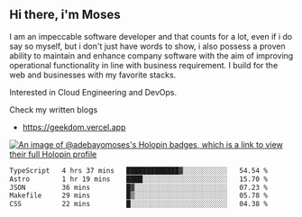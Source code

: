 ## Hi there, i'm Moses

I am an impeccable software developer and that counts for a lot, even if i do say so myself, but i don't just have words to show, i also possess a proven ability to maintain and enhance company software with the aim of improving operational functionality in line with business requirement. I build for the web and businesses with my favorite stacks.

Interested in Cloud Engineering and DevOps.

Check my written blogs
- https://geekdom.vercel.app

[![An image of @adebayomoses's Holopin badges, which is a link to view their full Holopin profile](https://holopin.me/adebayomoses)](https://holopin.io/@adebayomoses)

<!--START_SECTION:waka-->

```txt
TypeScript   4 hrs 37 mins   █████████████▓░░░░░░░░░░░   54.54 %
Astro        1 hr 19 mins    ████░░░░░░░░░░░░░░░░░░░░░   15.70 %
JSON         36 mins         █▓░░░░░░░░░░░░░░░░░░░░░░░   07.23 %
Makefile     29 mins         █▒░░░░░░░░░░░░░░░░░░░░░░░   05.78 %
CSS          22 mins         █░░░░░░░░░░░░░░░░░░░░░░░░   04.38 %
```

<!--END_SECTION:waka-->
